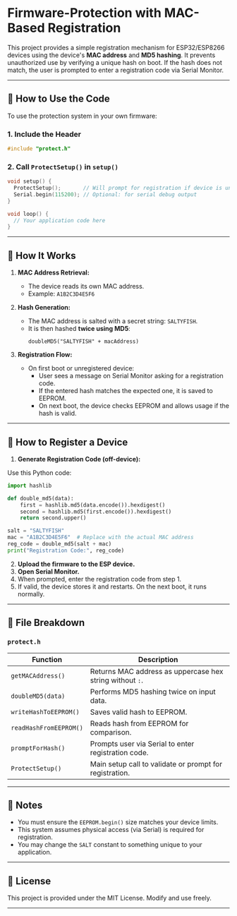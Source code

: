 # Firmware-Protection with MAC-Based Registration

This project provides a simple registration mechanism for ESP32/ESP8266 devices using the device's **MAC address** and **MD5 hashing**. It prevents unauthorized use by verifying a unique hash on boot. If the hash does not match, the user is prompted to enter a registration code via Serial Monitor.

---
## 🧰 How to Use the Code

To use the protection system in your own firmware:

### 1. Include the Header

```cpp
#include "protect.h"
```

### 2. Call `ProtectSetup()` in `setup()`

```cpp
void setup() {
  ProtectSetup();       // Will prompt for registration if device is unregistered
  Serial.begin(115200); // Optional: for serial debug output
}

void loop() {
  // Your application code here
}
```
---

## 🔐 How It Works

1. **MAC Address Retrieval:**
   - The device reads its own MAC address.
   - Example: `A1B2C3D4E5F6`

2. **Hash Generation:**
   - The MAC address is salted with a secret string: `SALTYFISH`.
   - It is then hashed **twice using MD5**:
     ```
     doubleMD5("SALTYFISH" + macAddress)
     ```

3. **Registration Flow:**
   - On first boot or unregistered device:
     - User sees a message on Serial Monitor asking for a registration code.
     - If the entered hash matches the expected one, it is saved to EEPROM.
     - On next boot, the device checks EEPROM and allows usage if the hash is valid.

---

## 🧪 How to Register a Device

1. **Generate Registration Code (off-device):**

Use this Python code:

```python
import hashlib

def double_md5(data):
    first = hashlib.md5(data.encode()).hexdigest()
    second = hashlib.md5(first.encode()).hexdigest()
    return second.upper()

salt = "SALTYFISH"
mac = "A1B2C3D4E5F6"  # Replace with the actual MAC address
reg_code = double_md5(salt + mac)
print("Registration Code:", reg_code)
```

2. **Upload the firmware to the ESP device.**
3. **Open Serial Monitor.**
4. When prompted, enter the registration code from step 1.
5. If valid, the device stores it and restarts. On the next boot, it runs normally.

---

## 📁 File Breakdown

### `protect.h`

| Function               | Description                                                  |
|------------------------|--------------------------------------------------------------|
| `getMACAddress()`      | Returns MAC address as uppercase hex string without `:`.     |
| `doubleMD5(data)`      | Performs MD5 hashing twice on input data.                    |
| `writeHashToEEPROM()`  | Saves valid hash to EEPROM.                                  |
| `readHashFromEEPROM()` | Reads hash from EEPROM for comparison.                       |
| `promptForHash()`      | Prompts user via Serial to enter registration code.          |
| `ProtectSetup()`       | Main setup call to validate or prompt for registration.      |

---

## 🧠 Notes

- You must ensure the `EEPROM.begin()` size matches your device limits.
- This system assumes physical access (via Serial) is required for registration.
- You may change the `SALT` constant to something unique to your application.

---

## 📜 License

This project is provided under the MIT License. Modify and use freely.


---
